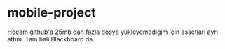 # mobile-project

Hocam github'a 25mb dan fazla dosya yükleyemediğim için assetları ayrı attım. Tam hali Blackboard da
